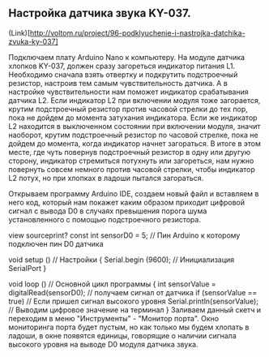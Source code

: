 ## Настройка датчика звука KY-037.
(Link)[http://voltom.ru/project/96-podklyuchenie-i-nastrojka-datchika-zvuka-ky-037]


Подключаем плату Arduino Nano к компьютеру. На модуле датчика хлопков KY-037, должен сразу загореться индикатор питания L1. Необходимо сначала взять отвертку и подкрутить подстроечный резистор, настроив тем самым чувствительность датчика. А в настройке чувствительности нам поможет индикатор срабатывания датчика L2. Если индикатор L2 при включении модуля тоже загорается, крутим подстроечный резистор против часовой стрелки до тех пор, пока не дойдем до момента затухания индикатора. Если же индикатор L2 находится в выключенном состоянии при включении модуля, значит наоборот, крутим подстроечный резистор по часовой стрелке, пока не дойдем до момента, когда индикатор начнет загораться. В итоге в этом месте, где чуть повернув подстроечный резистор в одну или другую сторону, индикатор стремиться потухнуть или загореться, нам нужно повернуть совсем немного против часовой стрелки, чтобы индикатор L2 потух, но при хлопках в ладоши пытался загораться.

Открываем программу Arduino IDE, создаем новый файл и вставляем в него код, который нам покажет каким образом приходит цифровой сигнал с вывода D0 в случаях превышения порога шума установленного с помощью подстроечного резистора.


view sourceprint?
const int sensorD0 = 5;  // Пин Arduino к которому подключен пин D0 датчика
 
void setup () // Настройки
{
Serial.begin (9600); // Инициализация SerialPort
}
 
void loop () // Основной цикл программы
{
int sensorValue = digitalRead(sensorD0); // получаем сигнал от датчика
if (sensorValue == true) // Если пришел сигнал высокого уровня
Serial.println(sensorValue); // Выводим цифровое значение на терминал
}
Заливаем данный скетч и переходим в меню "Инструменты" - "Монитор порта". Окно мониторинга порта будет пустым, но как только мы будем хлопать в ладоши, в окне появятся единицы, говорящие о наличии сигнала высокого уровня на выводе D0 модуля датчика звука.

